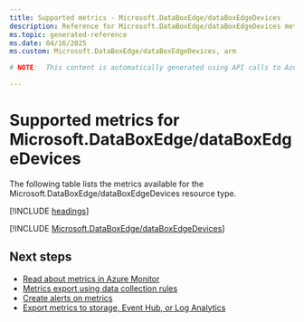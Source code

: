 ```yaml
---
title: Supported metrics - Microsoft.DataBoxEdge/dataBoxEdgeDevices
description: Reference for Microsoft.DataBoxEdge/dataBoxEdgeDevices metrics in Azure Monitor.
ms.topic: generated-reference
ms.date: 04/16/2025
ms.custom: Microsoft.DataBoxEdge/dataBoxEdgeDevices, arm

# NOTE:  This content is automatically generated using API calls to Azure. Any edits made on these files will be overwritten in the next run of the script. 

---
```


  
# Supported metrics for Microsoft.DataBoxEdge/dataBoxEdgeDevices
  
The following table lists the metrics available for the Microsoft.DataBoxEdge/dataBoxEdgeDevices resource type.  
  
  
[!INCLUDE [headings](~/reusable-content/ce-skilling/azure/includes/azure-monitor/reference/metrics/metrics-headings.md)]  
  
 

[!INCLUDE [Microsoft.DataBoxEdge/dataBoxEdgeDevices](~/reusable-content/ce-skilling/azure/includes/azure-monitor/reference/metrics/microsoft-databoxedge-databoxedgedevices-metrics-include.md)]  



## Next steps

- [Read about metrics in Azure Monitor](/azure/azure-monitor/data-platform)
- [Metrics export using data collection rules](/azure/azure-monitor/essentials/data-collection-metrics)
- [Create alerts on metrics](/azure/azure-monitor/alerts/alerts-overview)
- [Export metrics to storage, Event Hub, or Log Analytics](/azure/azure-monitor/essentials/platform-logs-overview)
